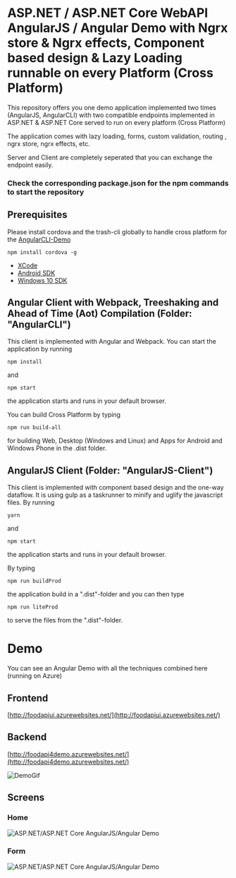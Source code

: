 # ASP.NET / ASP.NET Core WebAPI AngularJS / Angular Demo with Ngrx store & Ngrx effects, Component based design & Lazy Loading  runnable on every Platform (Cross Platform)

This repository offers you one demo application implemented two times (AngularJS, AngularCLI) with two compatible endpoints implemented in ASP.NET & ASP.NET Core served to run on every platform (Cross Platform)

The application comes with lazy loading, forms, custom validation, routing , ngrx store, ngrx effects, etc.

Server and Client are completely seperated that you can exchange the endpoint easily.

### Check the corresponding package.json for the npm commands to start the repository

## Prerequisites 

Please install cordova and the trash-cli globally to handle cross platform for the [AngularCLI-Demo](https://github.com/FabianGosebrink/ASPNET-ASPNETCore-Angular-Ngrx/tree/master/AngularCLI)

```npm install cordova -g```

* [XCode](https://developer.apple.com/xcode/download/)
* [Android SDK](https://developer.android.com/sdk/index.html)
* [Windows 10 SDK](https://dev.windows.com/en-us/downloads/windows-10-sdk)

## Angular Client with Webpack, Treeshaking and Ahead of Time (Aot) Compilation (Folder: "AngularCLI")

This client is implemented with Angular and Webpack. You can start the application by running

```npm install```

and 

```npm start```

the application starts and runs in your default browser.

You can build Cross Platform by typing

```npm run build-all```

for building Web, Desktop (Windows and Linux) and Apps for Android and Windows Phone in the .dist folder.

## AngularJS Client (Folder: "AngularJS-Client")

This client is implemented with component based design and the one-way dataflow. It is using gulp as a taskrunner to minify and uglify the javascript files. By running 

```yarn```

and 

```npm start```

the application starts and runs in your default browser.

By typing 

```npm run buildProd```

the application build in a ".dist"-folder and you can then type 

```npm run liteProd```

to serve the files from the ".dist"-folder.



# Demo

You can see an Angular Demo with all the techniques combined here (running on Azure)

## Frontend

[http://foodapiui.azurewebsites.net/](http://foodapiui.azurewebsites.net/)

## Backend
[http://foodapi4demo.azurewebsites.net/](http://foodapi4demo.azurewebsites.net/)

![DemoGif](.github/foodApiAzure.gif)

## Screens

### Home

![ASP.NET/ASP.NET Core AngularJS/Angular Demo](.github/screen1.jpg "Screen1")

### Form

![ASP.NET/ASP.NET Core AngularJS/Angular Demo](.github/screen2.jpg "Screen2")